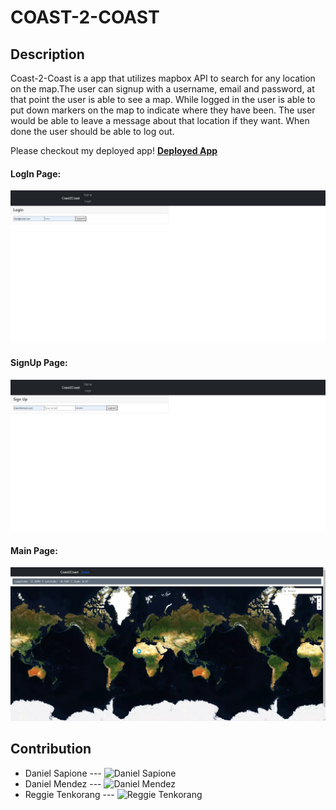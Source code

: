 # COAST-2-COAST

## Description 


Coast-2-Coast is a app that utilizes mapbox API to search for any location on the map.The user can signup with a username, email and password, at that point the user is able to see a map. While logged in the user is able to put down markers on the map to indicate where they have been. The user would be able to leave a message about that location if they want. When done the user should be able to log out.


Please checkout my deployed app! **[Deployed App](https://coast-2-coast.herokuapp.com/)**


#### LogIn Page:
![Log In](/assets/images/LogIn.jpg)


#### SignUp Page:
![Sign Up](/assets/images/SignUp.jpg)

#### Main Page:
![Main In](/assets/images/Main.jpg)



## Contribution
- Daniel Sapione  --- ![Daniel Sapione](https://github.com/dsapione)
- Daniel Mendez  --- ![Daniel Mendez](https://github.com/DanProgramsIt)
- Reggie Tenkorang  --- ![Reggie Tenkorang](https://github.com/reggietenk)

